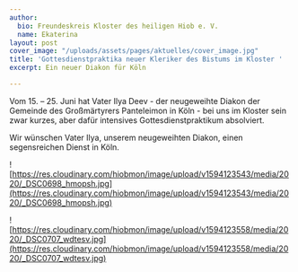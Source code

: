 ```yaml
---
author:
  bio: Freundeskreis Kloster des heiligen Hiob e. V.
  name: Ekaterina
layout: post
cover_image: "/uploads/assets/pages/aktuelles/cover_image.jpg"
title: 'Gottesdienstpraktika neuer Kleriker des Bistums im Kloster '
excerpt: Ein neuer Diakon für Köln

---
```

Vom 15. – 25. Juni hat Vater Ilya Deev - der neugeweihte Diakon der Gemeinde des Großmärtyrers Panteleimon in Köln - bei uns im Kloster sein zwar kurzes, aber dafür intensives Gottesdienstpraktikum absolviert.

Wir wünschen Vater Ilya, unserem neugeweihten Diakon, einen segensreichen Dienst in Köln.

![https://res.cloudinary.com/hiobmon/image/upload/v1594123543/media/2020/_DSC0698_hmopsh.jpg](https://res.cloudinary.com/hiobmon/image/upload/v1594123543/media/2020/_DSC0698_hmopsh.jpg)

![https://res.cloudinary.com/hiobmon/image/upload/v1594123558/media/2020/_DSC0707_wdtesv.jpg](https://res.cloudinary.com/hiobmon/image/upload/v1594123558/media/2020/_DSC0707_wdtesv.jpg)